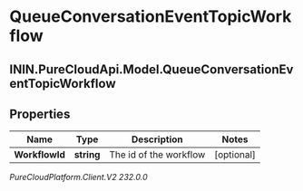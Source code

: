 # QueueConversationEventTopicWorkflow

## ININ.PureCloudApi.Model.QueueConversationEventTopicWorkflow

## Properties

|Name | Type | Description | Notes|
|------------ | ------------- | ------------- | -------------|
| **WorkflowId** | **string** | The id of the workflow | [optional] |



_PureCloudPlatform.Client.V2 232.0.0_
